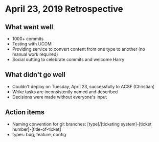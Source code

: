 # April 23, 2019 Retrospective 

## What went well

* 1000+ commits
* Testing with UCOM
* Providing service to convert content from one type to another (no manual work required)
* Social outting to celebrate commits and welcome Harry

## What didn't go well

* Couldn't deploy on Tuesday, April 23, successfully to ACSF (Christian)
* Wrike tasks are inconsistently named and described
* Decisions were made without everyone's input


## Action items

* Naming convention for git branches: [type]/[ticketing system]-[ticket number]-[title-of-ticket]
* types: bug, feature, config
